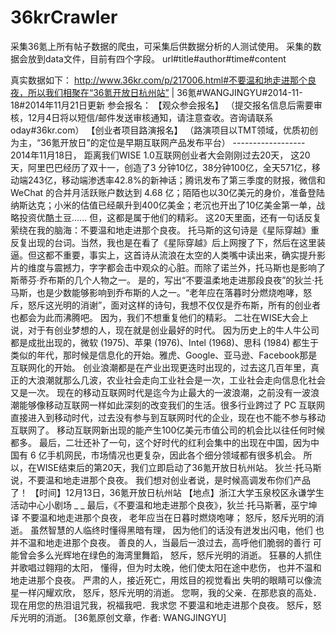 36krCrawler
===========

采集36氪上所有帖子数据的爬虫，可采集后供数据分析的人测试使用。
采集的数据会放到data文件，目前有四个字段。
url#title#author#time#content

真实数据如下：
http://www.36kr.com/p/217006.html#不要温和地走进那个良夜，所以我们相聚在“36氪开放日杭州站” | 36氪#WANGJINGYU#2014-11-18#2014年11月21日更新 参会报名： 【观众参会报名】 （提交报名信息后需要审核，12月4日将以短信/邮件发送审核通知，请注意查收。咨询请联系oday#36kr.com） 【创业者项目路演报名】 （路演项目以TMT领域，优质初创为主，“36氪开放日”的定位是早期互联网产品发布平台） ------------------ 2014年11月18日， 距离我们WISE 1.0互联网创业者大会刚刚过去20天， 这20天，阿里巴巴经历了双十一，创造了3 分钟10亿，38分钟100亿，全天571亿，移动端243亿，移动端渗透率42.8%的新神话；腾讯发布了第三季度的财报，微信和 WeChat 的合并月活跃账户数达到 4.68 亿；陌陌也以30亿美元的身价，准备登陆纳斯达克；小米的估值已经飙升到400亿美金；老沉也开出了10亿美金第一单，战略投资优酷土豆...... 但，这都是属于他们的精彩。 这20天里面，还有一句话反复萦绕在我的脑海：不要温和地走进那个良夜。 托马斯的这句诗是《星际穿越》重反复出现的台词。当然，我也是在看了《星际穿越》后上网搜了下，然后在这里装逼。但这都不重要，事实上，这首诗从流浪在太空的人类嘴中读出来，确实提升影片的维度与震撼力，字字都会击中观众的心脏。而除了诺兰外，托马斯也是影响了斯蒂芬·乔布斯的几个人物之一。 是的，写出“不要温柔地走进那段良夜”的狄兰·托马斯，也是少数能够影响到乔布斯的人之一。“老年应在落暮时分燃烧咆哮，怒斥，怒斥这光明的消谢”，面对这样的诗句，我想不仅仅是乔布斯，所有的创业者也都会为此而沸腾吧。 因为，我们不想重复他们的精彩。 二壮在WISE大会上说，对于有创业梦想的人，现在就是创业最好的时代。 因为历史上的牛人牛公司都是成批出现的，微软 (1975)、苹果 (1976)、Intel (1968)、思科 (1984) 都生于类似的年代，那时候是信息化的开始。雅虎、Google、亚马逊、Facebook那是互联网化的开始。 创业浪潮都是在产业出现更迭时出现的，过去这几百年里，真正的大浪潮就那么几波，农业社会走向工业社会是一次，工业社会走向信息化社会又是一次。 现在的移动互联网时代是迄今为止最大的一波浪潮，之前没有一波浪潮能够像移动互联网一样如此深刻的改变我们的生活。很多行业跨过了 PC 互联网直接进入到移动时代，过去没有参与到互联网时代的企业，现在也不能不参与移动互联网了。 移动互联网新出现的能产生100亿美元市值公司的机会比以往任何时候都多。 最后，二壮还补了一句，这个好时代的红利会集中的出现在中国，因为中国有 6 亿手机网民，市场情况也更复杂，因此各个细分领域都有很多机会。 所以，在WISE结束后的第20天，我们立即启动了36氪开放日杭州站。 狄兰·托马斯说，不要温和地走进那个良夜。 我们想对创业者说，是时候高调发布你们产品了！ 【时间】12月13日，36氪开放日杭州站 【地点】浙江大学玉泉校区永谦学生活动中心小剧场 _ _ 最后，《不要温和地走进那个良夜》，狄兰·托马斯著，巫宁坤译 不要温和地走进那个良夜， 老年应当在日暮时燃烧咆哮； 怒斥，怒斥光明的消逝。 虽然智慧的人临终时懂得黑暗有理， 因为他们的话没有迸发出闪电，他们 也并不温和地走进那个良夜。 善良的人，当最后一浪过去，高呼他们脆弱的善行 可能曾会多么光辉地在绿色的海湾里舞蹈， 怒斥，怒斥光明的消逝。 狂暴的人抓住并歌唱过翱翔的太阳， 懂得，但为时太晚，他们使太阳在途中悲伤， 也并不温和地走进那个良夜。 严肃的人，接近死亡，用炫目的视觉看出 失明的眼睛可以像流星一样闪耀欢欣， 怒斥，怒斥光明的消逝。 您啊，我的父亲．在那悲哀的高处． 现在用您的热泪诅咒我，祝福我吧．我求您 不要温和地走进那个良夜。 怒斥，怒斥光明的消逝。 [36氪原创文章，作者: WANGJINGYU]
